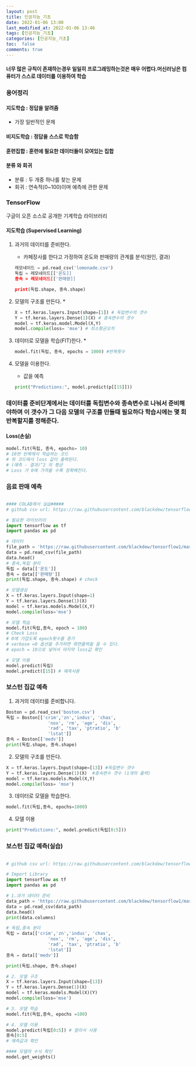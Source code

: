 ```yaml
---
layout: post
title: 인공지능_기초
date: 2022-01-06 13:00 
last_modified_at: 2022-01-06 13:46
tags: [인공지능_기초]
categories: [인공지능_기초]
toc:  false
comments: true
---
```


####  너무 많은 규칙이 존재하는경우 일일히 프로그래밍하는것은 매우 어렵다.머신러닝은 컴퓨터가 스스로 데이터를 이용하여 학습 

### 용어정리


#### 지도학습 : 정답을 알려줌
* 가장 일반적인 문제
#### 비지도학습 : 정답을 스스로 학습함

#### 훈련집합 : 훈련에 필요한 데이터들이 모여있는 집합

#### 분류 와 회귀
* 분류 : 두 개중 하나를 찾는 문제
* 회귀 : 연속적(0~100)이며 예측에 관한 문제

### TensorFlow
구글이 오픈 소스로 공개한 기계학습 라이브러리

#### 지도학습 (Supervised Learning)
1. 과거의 데이터를 준비한다.
    * 카페장사를 한다고 가정하여 온도와 판매량의 관계를 분석(원인, 결과)

    ```python
    레모네이드 = pd.read_csv('lomonade.csv')
    독립 = 레모네이드[['온도]]
    종속 = 레모네이드[['판매량]]
    
    print(독립.shape, 종속.shape)
    ```
2. 모델의 구조를 만든다. 
    * 
    ```python
    X = tf.keras.layers.Input(shape=[1]) # 독립변수의 갯수
    Y = tf.keras.layers.Dense(1)(X) # 종속변수의 갯수
    model = tf.keras.model.Model(X,Y)
    model.compile(loss= 'mse') # 최소평균오차
    ```
3. 데이터로 모델을 학습(FIT)한다. 
    * 
    ```python
    model.fit(독립, 종속, epochs = 1000) #반복횟수
    ```
4. 모델을 이용한다. 
    * 값을 예측
    ```python
    print("Predictions:", model.predict(p[[15]]))
    ```

###  데이터를 준비단계에서는 데이터를 독립변수와 종속변수로 나눠서 준비해야하며 이 갯수가 그 다음 모델의 구조를 만들때 필요하다 학습시에는 몇 회 반복할지를 정해준다.

#### Loss(손실)
```python
model.fit(독립, 종속, epochs= 10)
# 10번 반복에서 학습하는 코드
# 위 코드에서 loss 값이 출력된다.
# (예측 - 결과)^2 의 평균 
# Loss 가 0에 가까울 수록 정확해진다.
```

### 음료 판매 예측

```python

#### COLAB에서 실습#####
# github csv url: https://raw.githubusercontent.com/blackdew/tensorflow1/master/csv/lemonade.csv

# 필요한 라이브러리
import tensorflow as tf
import pandas as pd

# 데이터
file_path = 'https://raw.githubusercontent.com/blackdew/tensorflow1/master/csv/lemonade.csv'
data = pd.read_csv(file_path) 
data.head()
# 종속,독립 분리
독립 = data[['온도']]
종속 = data[['판매량']]
print(독립.shape, 종속.shape) # check 

# 모델생성
X = tf.keras.layers.Input(shape=1)
Y = tf.keras.layers.Dense(1)(X)
model = tf.keras.models.Model(X,Y)
model.compile(loss='mse')

# 모델 학습
model.fit(독립,종속, epoch = 100)
# Check Loss 
# 0에 가깝도록 epoch횟수를 증가
# verbose =0 옵션을 추가하면 화면출력을 끌 수 있다.
# epoch = 10으로 넣어서 마지막 loss값 확인

# 모델 이용
model.predict(독립)
model.predict([15]) # 예측사용
```

### 보스턴 집값 예측

1. 과거의 데이터를 준비합니다.
```python
Boston = pd.read_csv('boston.csv')
독립 = Boston[['crim','zn','indus', 'chas',
                'nox', 'rm', 'age', 'dis',
                'rad', 'tax', 'ptratio', 'b'
                'lstat']]
종속 = Boston[['medv']]
print(독립.shape, 종속.shape)
```
2. 모델의 구조를 만든다.
```python
X = tf.keras.layers.Input(shape=[13]) #독립변수 갯수 
Y = tf.keras.layers.Dense(1)(X)  #종속변수 갯수 (1개의 출력)
model = tf.keras.models.Model(X,Y)
model.compile(loss= 'mse')
```
3. 데이터로 모델을 학습한다.
```python
model.fit(독립,종속, epochs=1000)
```
4. 모델 이용
```python
print("Predictions:", model.predict(독립[0:5]))
```

### 보스턴 집값 예측(실습)

```python

# github csv url: https://raw.githubusercontent.com/blackdew/tensorflow1/master/csv/boston.csv

# Import Library
import tensorflow as tf
import pandas as pd

# 1.과거 데이터 준비
data_path = 'https://raw.githubusercontent.com/blackdew/tensorflow1/master/csv/boston.csv'
data = pd.read_csv(data_path)
data.head()
print(data.columns)

# 독립,종속 분리
독립 = data[['crim','zn','indus', 'chas',
                'nox', 'rm', 'age', 'dis',
                'rad', 'tax', 'ptratio', 'b'
                'lstat']]
종속 = data[['medv']]

print(독립.shape, 종속.shape)

# 2. 모델 구조
X = tf.keras.layers.Input(shape=[13])
Y = tf.keras.layers.Dense(1)(X)
model = tf.keras.models.Model(X)(Y)
model.compile(loss='mse')

# 3. 모델 학습
model.fit(독립,종속, epochs =100)

# 4. 모델 이용
model.predict(독립[0:5]) # 잘라서 사용
종속[0:5]
# 예측값과 확인

#### 모델의 수식 확인
model.get_weights()

```